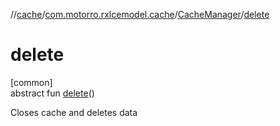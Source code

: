 //[cache](../../../index.md)/[com.motorro.rxlcemodel.cache](../index.md)/[CacheManager](index.md)/[delete](delete.md)

# delete

[common]\
abstract fun [delete](delete.md)()

Closes cache and deletes data
